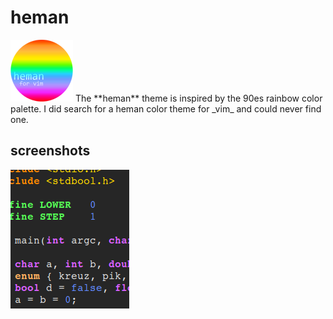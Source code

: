 # heman

<img src="screenshots/hemanvim3.png" alt="heman color palette">  
The **heman** theme is inspired by
the 90es rainbow color palette.
I did search for a heman color theme
for _vim_ and could never find one.


## screenshots

[<img src="screenshots/screenshotsmall.png">](screenshots/screenshot.png)
